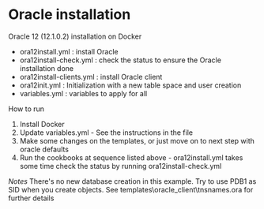 # Oracle installation
Oracle 12 (12.1.0.2) installation on Docker

 - ora12install.yml : install Oracle
 - ora12install-check.yml : check the status to ensure the Oracle installation done
 - ora12install-clients.yml : install Oracle client
 - ora12init.yml : Initialization with a new table space and user creation
 - variables.yml : variables to apply for all 

How to run

 1. Install Docker 
 2. Update variables.yml - See the instructions in the file
 2. Make some changes on the templates, or just move on to next step with oracle defaults
 3. Run the cookbooks at sequence listed above - ora12install.yml takes some time check the status by running ora12install-check.yml

*Notes*
There's no new database creation in this example. Try to use PDB1 as SID when you create objects. See templates\oracle_client\tnsnames.ora for further details

